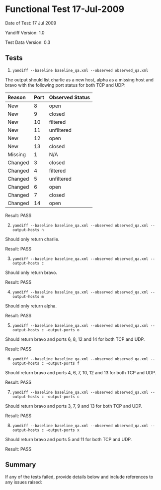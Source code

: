 # Functional Test 17-Jul-2009 #

Date of Test: 17 Jul 2009

Yandiff Version: 1.0

Test Data Version: 0.3

## Tests ##
1) `yandiff --baseline baseline_qa.xml --observed observed_qa.xml`

The output should list charlie as a new host, alpha as a missing host and
bravo with the following port status for both TCP and UDP:

| **Reason** | **Port** | **Observed Status**  |
|:-----------|:---------|:---------------------|
| New | 8 | open |
| New | 9 | closed |
| New | 10 | filtered |
| New | 11 | unfiltered |
| New | 12 | open|filtered |
| New | 13 | closed|filtered |
| Missing | 1 | N/A |
| Changed | 3 | closed |
| Changed | 4 | filtered |
| Changed | 5 | unfiltered |
| Changed | 6 | open|filtered |
| Changed | 7 | closed|filtered |
| Changed | 14 | open |

Result: PASS


2) `yandiff --baseline baseline_qa.xml --observed observed_qa.xml --output-hosts n`

Should only return charlie.

Result: PASS


3) `yandiff --baseline baseline_qa.xml --observed observed_qa.xml --output-hosts c`

Should only return bravo.

Result: PASS


4) `yandiff --baseline baseline_qa.xml --observed observed_qa.xml --output-hosts m`

Should only return alpha.

Result: PASS


5) `yandiff --baseline baseline_qa.xml --observed observed_qa.xml --output-hosts c -output-ports o`

Should return bravo and ports 6, 8, 12 and 14 for both TCP and UDP.

Result: PASS


6) `yandiff --baseline baseline_qa.xml --observed observed_qa.xml --output-hosts c -output-ports f`

Should return bravo and ports 4, 6, 7, 10, 12 and 13 for both TCP and UDP.

Result: PASS


7) `yandiff --baseline baseline_qa.xml --observed observed_qa.xml --output-hosts c -output-ports c`

Should return bravo and ports 3, 7, 9 and 13 for both TCP and UDP.

Result: PASS


8) `yandiff --baseline baseline_qa.xml --observed observed_qa.xml --output-hosts c -output-ports x`

Should return bravo and ports 5 and 11 for both TCP and UDP.

Result: PASS

## Summary ##

If any of the tests failed, provide details below and include references to any issues raised: